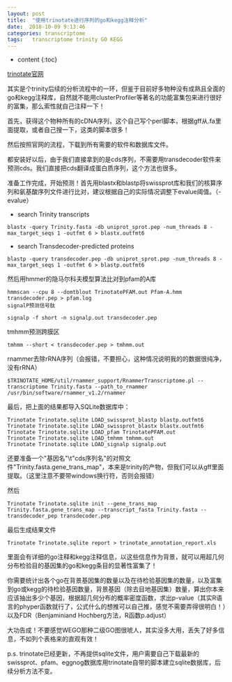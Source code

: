```yaml
---
layout: post
title:  "使用trinotate进行序列的go和kegg注释分析"
date:  2018-10-09 9:13:46  
categories: transcriptome
tags:   transcriptome trinity GO KEGG
---
```


* content
{:toc}

[trinotate官网](https://trinotate.github.io/)

其实是个trinity后续的分析流程中的一环，但鉴于目前好多物种没有成熟且全面的go和kegg注释库，自然就不能用clusterProfiler等著名的功能富集包来进行很好的富集，那么索性就自己注释一下！

首先，获得这个物种所有的cDNA序列，这个自己写个perl脚本，根据gff从.fa里面提取，或者自己搜一下，这类的脚本很多！

然后按照官网的流程，下载到所有需要的软件和数据库文件。



都安装好以后，由于我们直接拿到的是cds序列，不需要用transdecoder软件来预测cds。我们直接把cds翻译成蛋白质序列，这个方法也很多。

准备工作完成，开始预测！首先用blastx和blastp将swissprot库和我们的核算序列和氨基酸序列文件进行比对，建议根据自己的实际情况调整下evalue阈值。（-evalue）

* search Trinity transcripts
```
blastx -query Trinity.fasta -db uniprot_sprot.pep -num_threads 8 -max_target_seqs 1 -outfmt 6 > blastx.outfmt6
```

* search Transdecoder-predicted proteins
```
blastp -query transdecoder.pep -db uniprot_sprot.pep -num_threads 8 -max_target_seqs 1 -outfmt 6 > blastp.outfmt6
```
然后用hmmer的隐马尔科夫模型算法比对到pfam的A库
```
hmmscan --cpu 8 --domtblout TrinotatePFAM.out Pfam-A.hmm transdecoder.pep > pfam.log
signalP预测信号肽
```
```
signalp -f short -n signalp.out transdecoder.pep
```
tmhmm预测跨膜区
```
tmhmm --short < transdecoder.pep > tmhmm.out
```
rnammer去除rRNA序列（会报错，不要担心，这种情况说明我的的数据很纯净，没有rRNA）
```
$TRINOTATE_HOME/util/rnammer_support/RnammerTranscriptome.pl --transcriptome Trinity.fasta --path_to_rnammer /usr/bin/software/rnammer_v1.2/rnammer
```
最后，把上面的结果都导入SQLite数据库中：
```
Trinotate Trinotate.sqlite LOAD_swissprot_blastp blastp.outfmt6
Trinotate Trinotate.sqlite LOAD_swissprot_blastx blastx.outfmt6
Trinotate Trinotate.sqlite LOAD_pfam TrinotatePFAM.out
Trinotate Trinotate.sqlite LOAD_tmhmm tmhmm.out
Trinotate Trinotate.sqlite LOAD_signalp signalp.out
```
还要准备一个"基因名"\t"cds序列名"的对照文件"Trinity.fasta.gene_trans_map"，本来是trinity的产物，但我们可以从gff里面提取。（这里注意不要带windows换行符，否则会报错）

然后
```
Trinotate Trinotate.sqlite init --gene_trans_map Trinity.fasta.gene_trans_map --transcript_fasta Trinity.fasta --transdecoder_pep transdecoder.pep
```
最后生成结果文件
```
Trinotate Trinotate.sqlite report > trinotate_annotation_report.xls
```
里面会有详细的go注释和kegg注释信息，以这些信息作为背景，就可以用超几何分布检验目的基因集的go和kegg条目的显著性富集了！

你需要统计出各个go在背景基因集的数量以及在待检验基因集的数量，以及富集到go或kegg的待检验基因数量，背景基因（除去目地基因集）数量，算出你本来应该抽出多少个基因，根据超几何分布的概率密度函数，求出p-value（其实R语言的phyper函数就行了，公式什么的想推可以自己推，感觉不需要弄得很明白！）以及FDR（Benjaminiand Hochberg方法，R函数p.adjust）

大功告成！不要感觉WEGO那种二级GO图很唬人，其实没多大用，丢失了好多信息，不如列个表格来的直观有效！

p.s. trinotate已经更新，不再提供sqlite文件，用户需要自己下载最新的swissprot、pfam、eggnog数据库用trinotate自带的脚本建立sqlite数据库，后续分析方法不变。
